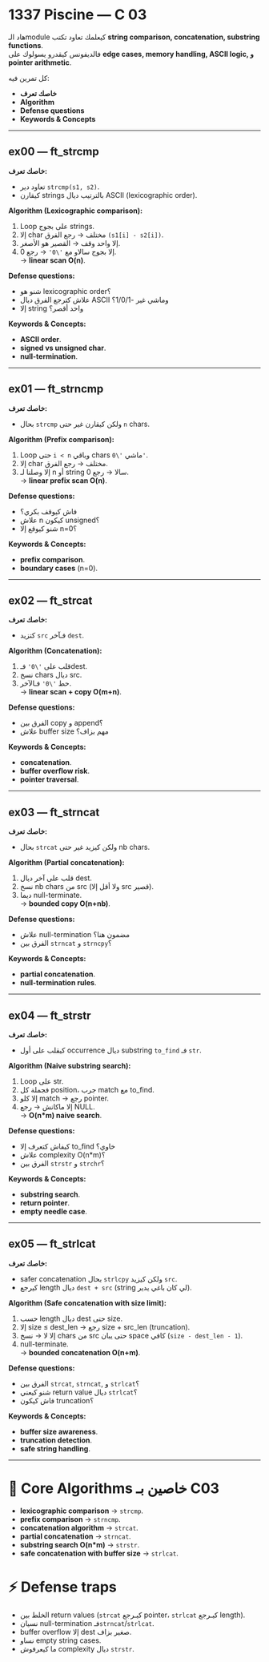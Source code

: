 # 1337 Piscine — C 03 

هاد الـmodule كيعلمك تعاود تكتب **string comparison, concatenation, substring functions**.  
فالديفونس كيقدرو يسولوك على **edge cases, memory handling, ASCII logic, و pointer arithmetic**.  

كل تمرين فيه:  
- **خاصك تعرف**  
- **Algorithm**  
- **Defense questions**  
- **Keywords & Concepts**  

---

## ex00 — ft_strcmp
**خاصك تعرف:**
- تعاود دير `strcmp(s1, s2)`.  
- كيقارن strings بالترتيب ديال ASCII (lexicographic order).  

**Algorithm (Lexicographic comparison):**
1. Loop على بجوج strings.  
2. إلا char مختلف → رجع الفرق `(s1[i] - s2[i])`.  
3. إلا واحد وقف → القصير هو الأصغر.  
4. إلا بجوج سالاو مع `'\0'` → رجع 0.  
→ **linear scan O(n)**.  

**Defense questions:**
- شنو هو lexicographic order؟  
- علاش كترجع الفرق ديال ASCII وماشي غير -1/0/1؟  
- إلا string واحد أقصر؟  

**Keywords & Concepts:**
- **ASCII order**.  
- **signed vs unsigned char**.  
- **null-termination**.  

---

## ex01 — ft_strncmp
**خاصك تعرف:**
- بحال `strcmp` ولكن كيقارن غير حتى `n` chars.  

**Algorithm (Prefix comparison):**
1. Loop حتى `i < n` وباقي chars ماشي `'\0'`.  
2. إلا char مختلف → رجع الفرق.  
3. إلا وصلنا لـ n أو string سالا → رجع 0.  
→ **linear prefix scan O(n)**.  

**Defense questions:**
- فاش كيوقف بكري؟  
- علاش n كيكون unsigned؟  
- شنو كيوقع إلا n=0؟  

**Keywords & Concepts:**
- **prefix comparison**.  
- **boundary cases** (n=0).  

---

## ex02 — ft_strcat
**خاصك تعرف:**
- كتزيد `src` فـآخر `dest`.  

**Algorithm (Concatenation):**
1. قلب على `'\0'` فـdest.  
2. نسخ chars ديال src.  
3. حط `'\0'` فـالآخر.  
→ **linear scan + copy O(m+n)**.  

**Defense questions:**
- الفرق بين copy و append؟  
- علاش buffer size مهم بزاف؟  

**Keywords & Concepts:**
- **concatenation**.  
- **buffer overflow risk**.  
- **pointer traversal**.  

---

## ex03 — ft_strncat
**خاصك تعرف:**
- بحال `strcat` ولكن كيزيد غير حتى nb chars.  

**Algorithm (Partial concatenation):**
1. قلب على آخر ديال dest.  
2. نسخ nb chars من src (ولا أقل إلا src قصير).  
3. ديما null-terminate.  
→ **bounded copy O(n+nb)**.  

**Defense questions:**
- علاش null-termination مضمون هنا؟  
- الفرق بين `strncat` و `strncpy`؟  

**Keywords & Concepts:**
- **partial concatenation**.  
- **null-termination rules**.  

---

## ex04 — ft_strstr
**خاصك تعرف:**
- كيقلب على أول occurrence ديال substring `to_find` فـ `str`.  

**Algorithm (Naive substring search):**
1. Loop على str.  
2. فجملة كل position، جرب match مع to_find.  
3. إلا كلو match → رجع pointer.  
4. إلا ماكانش → رجع NULL.  
→ **O(n*m) naive search**.  

**Defense questions:**
- كيفاش كتعرف إلا to_find خاوي؟  
- علاش complexity O(n*m)؟  
- الفرق بين `strstr` و `strchr`؟  

**Keywords & Concepts:**
- **substring search**.  
- **return pointer**.  
- **empty needle case**.  

---

## ex05 — ft_strlcat
**خاصك تعرف:**
- safer concatenation بحال `strlcpy` ولكن كيزيد `src`.  
- كيرجع length ديال `dest + src` (string لي كان باغي يدير).  

**Algorithm (Safe concatenation with size limit):**
1. حسب length ديال dest حتى size.  
2. إلا size ≤ dest_len → رجع size + src_len (truncation).  
3. إلا لا → نسخ chars من src حتى يبان space كافي (`size - dest_len - 1`).  
4. null-terminate.  
→ **bounded concatenation O(n+m)**.  

**Defense questions:**
- الفرق بين `strcat`, `strncat`, و `strlcat`؟  
- شنو كيعني return value ديال `strlcat`؟  
- فاش كيكون truncation؟  

**Keywords & Concepts:**
- **buffer size awareness**.  
- **truncation detection**.  
- **safe string handling**.  

---

# 🧰 Core Algorithms خاصين بـ C03
- **lexicographic comparison** → `strcmp`.  
- **prefix comparison** → `strncmp`.  
- **concatenation algorithm** → `strcat`.  
- **partial concatenation** → `strncat`.  
- **substring search O(n*m)** → `strstr`.  
- **safe concatenation with buffer size** → `strlcat`.  

# ⚡ Defense traps
- الخلط بين return values (`strcat` كيـرجع pointer، `strlcat` كيـرجع length).  
- نسيان null-termination فـ`strncat`/`strlcat`.  
- buffer overflow إلا dest صغير بزاف.  
- نساو empty string cases.  
- ما كيعرفوش complexity ديال `strstr`.  

